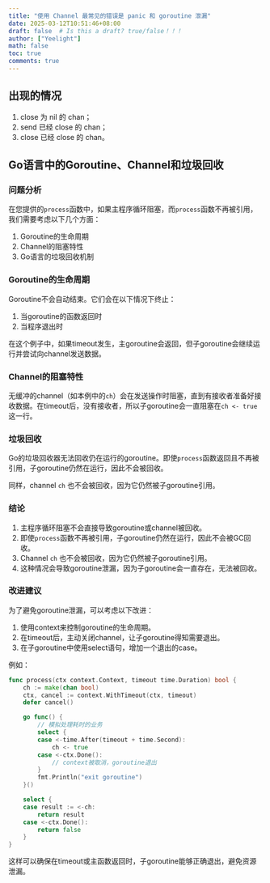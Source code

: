 ```yaml
---
title: "使用 Channel 最常见的错误是 panic 和 goroutine 泄漏"
date: 2025-03-12T10:51:46+08:00
draft: false  # Is this a draft? true/false！！！
author: ["Yeelight"]
math: false
toc: true
comments: true
---
```


## 出现的情况

1. close 为 nil 的 chan；
2. send 已经 close 的 chan；
3. close 已经 close 的 chan。

## Go语言中的Goroutine、Channel和垃圾回收

### 问题分析

在您提供的`process`函数中，如果主程序循环阻塞，而`process`函数不再被引用，我们需要考虑以下几个方面：

1. Goroutine的生命周期
2. Channel的阻塞特性
3. Go语言的垃圾回收机制

### Goroutine的生命周期

Goroutine不会自动结束。它们会在以下情况下终止：

1. 当goroutine的函数返回时
2. 当程序退出时

在这个例子中，如果timeout发生，主goroutine会返回，但子goroutine会继续运行并尝试向channel发送数据。

### Channel的阻塞特性

无缓冲的channel（如本例中的`ch`）会在发送操作时阻塞，直到有接收者准备好接收数据。在timeout后，没有接收者，所以子goroutine会一直阻塞在`ch <- true`这一行。

### 垃圾回收

Go的垃圾回收器无法回收仍在运行的goroutine。即使`process`函数返回且不再被引用，子goroutine仍然在运行，因此不会被回收。

同样，channel `ch` 也不会被回收，因为它仍然被子goroutine引用。

### 结论

1. 主程序循环阻塞不会直接导致goroutine或channel被回收。
2. 即使`process`函数不再被引用，子goroutine仍然在运行，因此不会被GC回收。
3. Channel `ch` 也不会被回收，因为它仍然被子goroutine引用。
4. 这种情况会导致goroutine泄漏，因为子goroutine会一直存在，无法被回收。

### 改进建议

为了避免goroutine泄漏，可以考虑以下改进：

1. 使用context来控制goroutine的生命周期。
2. 在timeout后，主动关闭channel，让子goroutine得知需要退出。
3. 在子goroutine中使用select语句，增加一个退出的case。

例如：

```go
func process(ctx context.Context, timeout time.Duration) bool {
    ch := make(chan bool)
    ctx, cancel := context.WithTimeout(ctx, timeout)
    defer cancel()

    go func() {
        // 模拟处理耗时的业务
        select {
        case <-time.After(timeout + time.Second):
            ch <- true
        case <-ctx.Done():
            // context被取消，goroutine退出
        }
        fmt.Println("exit goroutine")
    }()

    select {
    case result := <-ch:
        return result
    case <-ctx.Done():
        return false
    }
}

```

这样可以确保在timeout或主函数返回时，子goroutine能够正确退出，避免资源泄漏。
